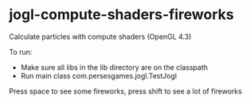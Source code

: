 jogl-compute-shaders-fireworks
==============================

Calculate particles with compute shaders (OpenGL 4.3)

To run:

* Make sure all libs in the lib directory are on the classpath
* Run main class com.persesgames.jogl.TestJogl

Press space to see some fireworks, press shift to see a lot of fireworks
